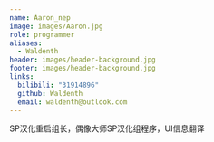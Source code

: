 ```yaml
---
name: Aaron_nep
image: images/Aaron.jpg
role: programmer
aliases:
  - Waldenth
header: images/header-background.jpg
footer: images/header-background.jpg
links:
  bilibili: "31914896"
  github: Waldenth
  email: waldenth@outlook.com
---
```


SP汉化重启组长，偶像大师SP汉化组程序，UI信息翻译
